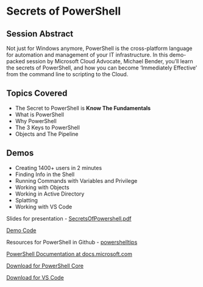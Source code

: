 # Secrets of PowerShell

## Session Abstract
Not just for Windows anymore, PowerShell is the cross-platform language for automation and management of your IT infrastructure. In this demo-packed session by Microsoft Cloud Advocate, Michael Bender, you’ll learn the secrets of PowerShell, and how you can become ‘Immediately Effective’ from the command line to scripting to the Cloud.

## Topics Covered

* The Secret to PowerShell is **Know The Fundamentals**
* What is PowerShell
* Why PowerShell
* The 3 Keys to PowerShell
* Objects and The Pipeline
  
## Demos

* Creating 1400+ users in 2 minutes
* Finding Info in the Shell
* Running Commands with Variables and Privilege
* Working with Objects
* Working in Active Directory
* Splatting
* Working with VS Code

Slides for presentation - [SecretsOfPowershell.pdf](https://github.com/themichaelbender-ms/demos/blob/master/presentations/secrets-of-powershell/secrets-of-powershell.pdf)

[Demo Code](https://github.com/themichaelbender-ms/demos/blob/master/presentations/secrets-of-powershell/demos/)

Resources for PowerShell in Github - [powershelltips](https://github.com/themichaelbender-ms/powershelltips)

[PowerShell Documentation at docs.microsoft.com](https://aka.ms/pslearn)

[Download for PowerShell Core](https://github.com/powershell/powershell)

[Download for VS Code](https://aka.ms/vscode-mb)

